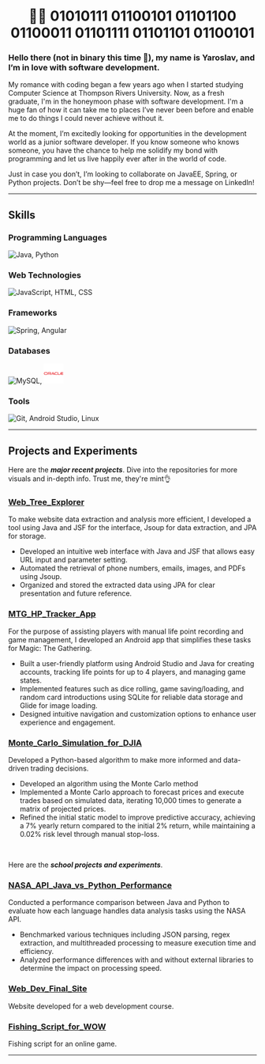 <h1 align="center">🤖👋 01010111 01100101 01101100 01100011 01101111 01101101 01100101</h1>

### Hello there (not in binary this time 🤭), my name is Yaroslav, and I’m in love with software development.

My romance with coding began a few years ago when I started studying Computer Science at Thompson Rivers University. Now, as a fresh graduate, I'm in the honeymoon phase with software development. I'm a huge fan of how it can take me to places I’ve never been before and enable me to do things I could never achieve without it.

At the moment, I’m excitedly looking for opportunities in the development world as a junior software developer. If you know someone who knows someone, you have the chance to help me solidify my bond with programming and let us live happily ever after in the world of code.

Just in case you don’t, I’m looking to collaborate on JavaEE, Spring, or Python projects. Don’t be shy—feel free to drop me a message on LinkedIn!

---

## Skills

### Programming Languages
<img src="https://skillicons.dev/icons?i=java,python" alt="Java, Python" />

### Web Technologies
<img src="https://skillicons.dev/icons?i=javascript,html,css" alt="JavaScript, HTML, CSS" />

### Frameworks
<img src="https://skillicons.dev/icons?i=spring,angular" alt="Spring, Angular" />

### Databases
<img src="https://skillicons.dev/icons?i=mysql" alt="MySQL," /> <img src="https://raw.githubusercontent.com/devicons/devicon/master/icons/oracle/oracle-original.svg" alt="Oracle" width="40" height="40"/>

### Tools
<img src="https://skillicons.dev/icons?i=git,androidstudio,linux" alt="Git, Android Studio, Linux" />

---

## Projects and Experiments
Here are the ***major recent projects***. Dive into the repositories for more visuals and in-depth info. Trust me, they're mint👌

### [Web_Tree_Explorer](https://github.com/debitcash/Web_Tree_Explorer)
To make website data extraction and analysis more efficient, I developed a tool using Java and JSF for the interface, Jsoup for data extraction, and JPA for storage.
- Developed an intuitive web interface with Java and JSF that allows easy URL input and parameter setting.
- Automated the retrieval of phone numbers, emails, images, and PDFs using Jsoup.
- Organized and stored the extracted data using JPA for clear presentation and future reference.

### [MTG_HP_Tracker_App](https://github.com/debitcash/MTG_HP_Tracker_App)
For the purpose of assisting players with manual life point recording and game management, I developed an Android app that simplifies these tasks for Magic: The Gathering.
- Built a user-friendly platform using Android Studio and Java for creating accounts, tracking life points for up to 4 players, and managing game states.
- Implemented features such as dice rolling, game saving/loading, and random card introductions using SQLite for reliable data storage and Glide for image loading.
- Designed intuitive navigation and customization options to enhance user experience and engagement.

### [Monte_Carlo_Simulation_for_DJIA](https://github.com/debitcash/Monte_Carlo_Simulation_for_DJIA)
Developed a Python-based algorithm to make more informed and data-driven trading decisions.
- Developed an algorithm using the Monte Carlo method
- Implemented a Monte Carlo approach to forecast prices and execute trades based on simulated data, iterating 10,000 times to generate a matrix of projected prices.
- Refined the initial static model to improve predictive accuracy, achieving a 7% yearly return compared to the initial 2% return, while maintaining a 0.02% risk level through manual stop-loss.

<br>

Here are the ***school projects and experiments***.

### [NASA_API_Java_vs_Python_Performance](https://github.com/debitcash/NASA_API_Java_vs_Python_Performance)
Conducted a performance comparison between Java and Python to evaluate how each language handles data analysis tasks using the NASA API.
- Benchmarked various techniques including JSON parsing, regex extraction, and multithreaded processing to measure execution time and efficiency.
- Analyzed performance differences with and without external libraries to determine the impact on processing speed.

### [Web_Dev_Final_Site](https://github.com/debitcash/Web_Dev_Final_Site)
Website developed for a web development course.

### [Fishing_Script_for_WOW](https://github.com/debitcash/Fishing_Script_for_WOW)
Fishing script for an online game.

---
